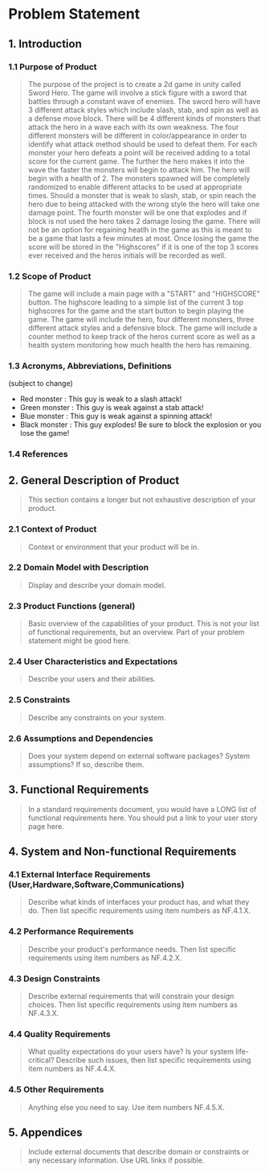 # Problem Statement

## 1. Introduction

### 1.1 Purpose of Product

>The purpose of the project is to create a 2d game in unity called Sword Hero. The game will involve a stick figure with a sword that battles through a constant wave of enemies. The sword hero will have 3 different attack styles which include
slash, stab, and spin as well as a defense move block. There will be 4 different kinds of monsters that attack the hero in a wave each with its own weakness. The four different monsters will be different in color/appearance in order to identify 
what attack method should be used to defeat them. For each monster your hero defeats a point will be received adding to a total score for the current game. The further the hero makes it into the wave the faster the monsters will begin to attack him.
The hero will begin with a health of 2. The monsters spawned will be completely randomized to enable different attacks to be used at appropriate times. Should a monster that is weak to slash, stab, or spin reach the hero due to being attacked with the wrong style the hero will take one damage point. The fourth monster will be one that explodes and if block is not used the hero takes 2 damage losing the game. There will not be an option for regaining heatlh in the game as this is meant to be a game that lasts a few minutes at most. Once losing the game the score will be stored in the "Highscores" if it is one of the top 3 scores ever received and the heros initials will be recorded as well. 

### 1.2 Scope of Product

> The game will include a main page with a "START" and "HIGHSCORE" button. The highscore leading to a simple list of the current 3 top highscores for the game and the start button to begin playing the game. The game will include the hero, four different monsters, three different attack styles and a defensive block. The game will include a counter method to keep track of the heros current score as well as a health system monitoring how much health the hero has remaining. 

### 1.3 Acronyms, Abbreviations, Definitions

(subject to change)
* Red monster : This guy is weak to a slash attack!
* Green monster : This guy is weak against a stab attack!
* Blue monster : This guy is weak against a spinning attack! 
* Black monster : This guy explodes! Be sure to block the explosion or you lose the game!

### 1.4 References



## 2. General Description of Product

> This section contains a longer but not exhaustive description of your product.

### 2.1 Context of Product

> Context or environment that your product will be in.

### 2.2 Domain Model with Description

> Display and describe your domain model.

### 2.3 Product Functions (general)

> Basic overview of the capabilities of your product. This is not your list of functional requirements, but an overview. Part of your problem statement might be good here.

### 2.4 User Characteristics and Expectations

> Describe your users and their abilities.

### 2.5 Constraints

> Describe any constraints on your system.

### 2.6 Assumptions and Dependencies

> Does your system depend on external software packages? System assumptions? If so, describe them.

## 3. Functional Requirements

> In a standard requirements document, you would have a LONG list of functional requirements here. You should put a link to your user story page here.

## 4. System and Non-functional Requirements

### 4.1 External Interface Requirements (User,Hardware,Software,Communications)

> Describe what kinds of interfaces your product has, and what they do. Then list specific requirements using item numbers as NF.4.1.X.

### 4.2 Performance Requirements

> Describe your product's performance needs. Then list specific requirements using item numbers as NF.4.2.X.

### 4.3 Design Constraints

> Describe external requirements that will constrain your design choices. Then list specific requirements using item numbers as NF.4.3.X.

### 4.4 Quality Requirements

> What quality expectations do your users have? Is your system life-critical? Describe such issues, then list specific requirements using item numbers as NF.4.4.X.

### 4.5 Other Requirements

> Anything else you need to say. Use item numbers NF.4.5.X.

## 5. Appendices

> Include external documents that describe domain or constraints or any necessary information. Use URL links if possible.
